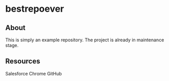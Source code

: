 # bestrepoever
## About
This is simply an example repository. The project is already in maintenance stage.
## Resources
Salesforce
Chrome
GitHub